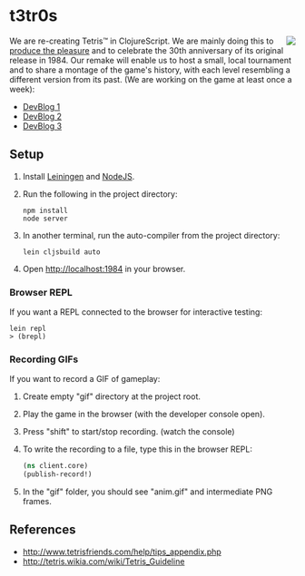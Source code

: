 # t3tr0s

<img src="http://i.imgur.com/XzonCuN.gif" align="right" style="132px">

We are re-creating Tetris™ in ClojureScript.  We are mainly doing this to
[produce the pleasure](http://youtu.be/nTDRY8aPy7c?t=3m14s) and to celebrate
the 30th anniversary of its original release in 1984.  Our remake will enable
us to host a small, local tournament and to share a montage of the game's
history, with each level resembling a different version from its past.  (We are
working on the game at least once a week):

- [DevBlog 1](devblog/day01.md)
- [DevBlog 2](devblog/day02.md)
- [DevBlog 3](devblog/day03.md)

## Setup

1. Install [Leiningen](http://leiningen.org/) and [NodeJS](http://nodejs.org/).
1. Run the following in the project directory:

    ```
    npm install
    node server
    ```

1. In another terminal, run the auto-compiler from the project directory:

    ```
    lein cljsbuild auto
    ```

1. Open <http://localhost:1984> in your browser.

### Browser REPL

If you want a REPL connected to the browser for interactive testing:

```
lein repl
> (brepl)
```

### Recording GIFs

If you want to record a GIF of gameplay:

1. Create empty "gif" directory at the project root.
1. Play the game in the browser (with the developer console open).
1. Press "shift" to start/stop recording. (watch the console)
1. To write the recording to a file, type this in the browser REPL:

    ```clj
    (ns client.core)
    (publish-record!)
    ```

1. In the "gif" folder, you should see "anim.gif" and intermediate PNG frames.

## References

- <http://www.tetrisfriends.com/help/tips_appendix.php>
- <http://tetris.wikia.com/wiki/Tetris_Guideline>

